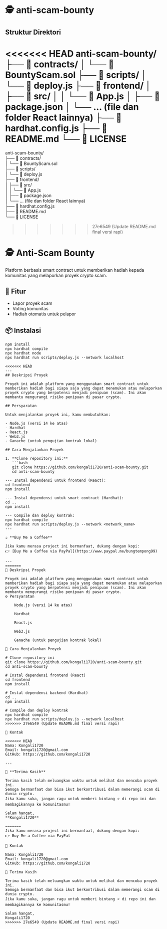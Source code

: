 # 🕵️ anti-scam-bounty

## Struktur Direktori
<<<<<<< HEAD
anti-scam-bounty/
├── 📁 contracts/
│ └── 📄 BountyScam.sol
├── 📁 scripts/
│ └── 📄 deploy.js
├── 📁 frontend/
│ ├── 📁 src/
│ │ └── 📄 App.js
│ ├── 📄 package.json
│ └── ... (file dan folder React lainnya)
├── 📄 hardhat.config.js
├── 📄 README.md
└── 📄 LICENSE
=======
anti-scam-bounty/  
├── 📁 contracts/  
│   └── 📄 BountyScam.sol  
├── 📁 scripts/  
│   └── 📄 deploy.js  
├── 📁 frontend/  
│   ├── 📁 src/  
│   │   └── 📄 App.js  
│   ├── 📄 package.json  
│   └── ... (file dan folder React lainnya)  
├── 📄 hardhat.config.js  
├── 📄 README.md  
└── 📄 LICENSE  
>>>>>>> 27e6549 (Update README.md final versi rapi)

# 🕵️ Anti-Scam Bounty

Platform berbasis smart contract untuk memberikan hadiah kepada komunitas yang melaporkan proyek crypto scam.

## 📌 Fitur

- Lapor proyek scam  
- Voting komunitas  
- Hadiah otomatis untuk pelapor  

## 📦 Instalasi

```
npm install
npx hardhat compile
npx hardhat node
npx hardhat run scripts/deploy.js --network localhost

<<<<<<< HEAD
---
## Deskripsi Proyek

Proyek ini adalah platform yang menggunakan smart contract untuk memberikan hadiah bagi siapa saja yang dapat menemukan atau melaporkan proyek crypto yang berpotensi menjadi penipuan (scam). Ini akan membantu mengurangi risiko penipuan di pasar crypto.

## Persyaratan

Untuk menjalankan proyek ini, kamu membutuhkan:

- Node.js (versi 14 ke atas)
- Hardhat
- React.js
- Web3.js
- Ganache (untuk pengujian kontrak lokal)

## Cara Menjalankan Proyek

1. **Clone repository ini:**
   ```bash
   git clone https://github.com/kongali1720/anti-scam-bounty.git
   cd anti-scam-bounty

--- Instal dependensi untuk frontend (React):
cd frontend
npm install

--- Instal dependensi untuk smart contract (Hardhat):
cd ..
npm install

--- Compile dan deploy kontrak:
npx hardhat compile
npx hardhat run scripts/deploy.js --network <network_name>
---

☕ **Buy Me a Coffee**

Jika kamu merasa project ini bermanfaat, dukung dengan kopi:
👉 [Buy Me a Coffee via PayPal](https://www.paypal.me/bungtempong99)

---
=======
🧾 Deskripsi Proyek

Proyek ini adalah platform yang menggunakan smart contract untuk memberikan hadiah bagi siapa saja yang dapat menemukan atau melaporkan proyek crypto yang berpotensi menjadi penipuan (scam). Ini akan membantu mengurangi risiko penipuan di pasar crypto.
⚙️ Persyaratan

    Node.js (versi 14 ke atas)

    Hardhat

    React.js

    Web3.js

    Ganache (untuk pengujian kontrak lokal)

🚀 Cara Menjalankan Proyek

# Clone repository ini
git clone https://github.com/kongali1720/anti-scam-bounty.git
cd anti-scam-bounty

# Instal dependensi frontend (React)
cd frontend
npm install

# Instal dependensi backend (Hardhat)
cd ..
npm install

# Compile dan deploy kontrak
npx hardhat compile
npx hardhat run scripts/deploy.js --network localhost
>>>>>>> 27e6549 (Update README.md final versi rapi)

📩 Kontak

<<<<<<< HEAD
Nama: Kongali1720  
Email: kongali1720@gmail.com  
GitHub: https://github.com/kongali1720

---

🙏 **Terima Kasih**

Terima kasih telah meluangkan waktu untuk melihat dan mencoba proyek ini.  
Semoga bermanfaat dan bisa ikut berkontribusi dalam memerangi scam di dunia crypto.  
Jika kamu suka, jangan ragu untuk memberi bintang ⭐ di repo ini dan membagikannya ke komunitasmu!

Salam hangat,  
**Kongali1720**

=======
Jika kamu merasa project ini bermanfaat, dukung dengan kopi:
👉 Buy Me a Coffee via PayPal

📩 Kontak

Nama: Kongali1720
Email: kongali1720@gmail.com
GitHub: https://github.com/kongali1720

🙏 Terima Kasih

Terima kasih telah meluangkan waktu untuk melihat dan mencoba proyek ini.
Semoga bermanfaat dan bisa ikut berkontribusi dalam memerangi scam di dunia crypto.
Jika kamu suka, jangan ragu untuk memberi bintang ⭐ di repo ini dan membagikannya ke komunitasmu!

Salam hangat,
Kongali1720
>>>>>>> 27e6549 (Update README.md final versi rapi)
